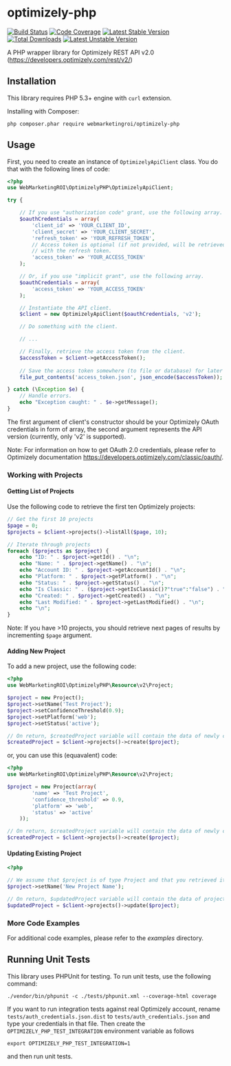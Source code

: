 # optimizely-php

[![Build Status](https://travis-ci.org/webmarketingroi/optimizely-php.svg?branch=master)](http://travis-ci.org/webmarketingroi/optimizely-php) [![Code Coverage](https://scrutinizer-ci.com/g/webmarketingroi/optimizely-php/badges/coverage.png?b=master)](https://scrutinizer-ci.com/g/webmarketingroi/optimizely-php/?branch=master) [![Latest Stable Version](https://poser.pugx.org/webmarketingroi/optimizely-php/v/stable.svg)](https://packagist.org/packages/webmarketingroi/optimizely-php) [![Total Downloads](https://poser.pugx.org/webmarketingroi/optimizely-php/downloads.svg)](https://packagist.org/packages/webmarketingroi/optimizely-php) [![Latest Unstable Version](https://poser.pugx.org/webmarketingroi/optimizely-php/v/unstable.svg)](https://packagist.org/packages/webmarketingroi/optimizely-php)

A PHP wrapper library for Optimizely REST API v2.0 (https://developers.optimizely.com/rest/v2/)

## Installation

This library requires PHP 5.3+ engine with `curl` extension.

Installing with Composer:

`php composer.phar require webmarketingroi/optimizely-php`

## Usage

First, you need to create an instance of `OptimizelyApiClient` class. You do that
with the following lines of code:

```php
<?php
use WebMarketingROI\OptimizelyPHP\OptimizelyApiClient;

try {

    // If you use "authorization code" grant, use the following array.
    $oauthCredentials = array(
        'client_id' => 'YOUR_CLIENT_ID',
        'client_secret' => 'YOUR_CLIENT_SECRET',
        'refresh_token' => 'YOUR_REFRESH_TOKEN',
        // Access token is optional (if not provided, will be retrieved automatically
        // with the refresh token.
        'access_token' => 'YOUR_ACCESS_TOKEN'
    );

    // Or, if you use "implicit grant", use the following array.
    $oauthCredentials = array(
        'access_token' => 'YOUR_ACCESS_TOKEN'
    );

    // Instantiate the API client.
    $client = new OptimizelyApiClient($oauthCredentials, 'v2');

    // Do something with the client.

    // ...

    // Finally, retrieve the access token from the client.
    $accessToken = $client->getAccessToken();
    
    // Save the access token somewhere (to file or database) for later use.
    file_put_contents('access_token.json', json_encode($accessToken));

} catch (\Exception $e) {
    // Handle errors.
    echo "Exception caught: " . $e->getMessage();
}
```

The first argument of client's constructor should be your Optimizely OAuth 
credentials in form of array, the second argument represents the API version 
(currently, only 'v2' is supported).

Note: For information on how to get OAuth 2.0 credentials, please refer to Optimizely
documentation https://developers.optimizely.com/classic/oauth/.

### Working with Projects

#### Getting List of Projects

Use the following code to retrieve the first ten Optimizely projects:

```php
// Get the first 10 projects
$page = 0;
$projects = $client->projects()->listAll($page, 10);

// Iterate through projects
foreach ($projects as $project) {
    echo "ID: " . $project->getId() . "\n";
    echo "Name: " . $project->getName() . "\n";
    echo "Account ID: " . $project->getAccountId() . "\n";
    echo "Platform: " . $project->getPlatform() . "\n";
    echo "Status: " . $project->getStatus() . "\n";
    echo "Is Classic: " . ($project->getIsClassic()?"true":"false") . "\n";
    echo "Created: " . $project->getCreated() . "\n";
    echo "Last Modified: " . $project->getLastModified() . "\n";
    echo "\n";
}
```

Note: If you have >10 projects, you should retrieve next pages of results by 
incrementing `$page` argument.

#### Adding New Project

To add a new project, use the following code:

```php
<?php
use WebMarketingROI\OptimizelyPHP\Resource\v2\Project;

$project = new Project();
$project->setName('Test Project');
$project->setConfidenceThreshold(0.9);
$project->setPlatform('web');
$project->setStatus('active');

// On return, $createdProject variable will contain the data of newly created project
$createdProject = $client->projects()->create($project);
```

or, you can use this (equavalent) code:

```php
<?php
use WebMarketingROI\OptimizelyPHP\Resource\v2\Project;

$project = new Project(array(
        'name' => 'Test Project',
        'confidence_threshold' => 0.9,
        'platform' => 'web',
        'status' => 'active'
    ));

// On return, $createdProject variable will contain the data of newly created project
$createdProject = $client->projects()->create($project);
```

#### Updating Existing Project

```php
<?php

// We assume that $project is of type Project and that you retrieved it earlier
$project->setName('New Project Name');

// On return, $updatedProject variable will contain the data of project you just updated
$updatedProject = $client->projects()->update($project);
```

### More Code Examples

For additional code examples, please refer to the *examples* directory.

## Running Unit Tests

This library uses PHPUnit for testing. To run unit tests, use the following command:

```
./vendor/bin/phpunit -c ./tests/phpunit.xml --coverage-html coverage
```

If you want to run integration tests against real Optimizely account, rename 
`tests/auth_credentials.json.dist` to `tests/auth_credentials.json` and type
your credentials in that file. Then create the `OPTIMIZELY_PHP_TEST_INTEGRATION` 
environment variable as follows

`export OPTIMIZELY_PHP_TEST_INTEGRATION=1`

and then run unit tests.
